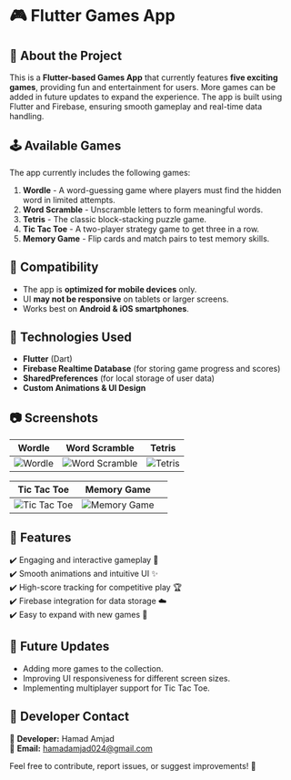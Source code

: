 # 🎮 Flutter Games App

## 📌 About the Project
This is a **Flutter-based Games App** that currently features **five exciting games**, providing fun and entertainment for users. More games can be added in future updates to expand the experience. The app is built using Flutter and Firebase, ensuring smooth gameplay and real-time data handling.

## 🕹️ Available Games
The app currently includes the following games:

1. **Wordle** - A word-guessing game where players must find the hidden word in limited attempts.
2. **Word Scramble** - Unscramble letters to form meaningful words.
3. **Tetris** - The classic block-stacking puzzle game.
4. **Tic Tac Toe** - A two-player strategy game to get three in a row.
5. **Memory Game** - Flip cards and match pairs to test memory skills.

## 📱 Compatibility
- The app is **optimized for mobile devices** only.
- UI **may not be responsive** on tablets or larger screens.
- Works best on **Android & iOS smartphones**.

## 🔧 Technologies Used
- **Flutter** (Dart)
- **Firebase Realtime Database** (for storing game progress and scores)
- **SharedPreferences** (for local storage of user data)
- **Custom Animations & UI Design**

## 📷 Screenshots
| Wordle | Word Scramble | Tetris |
|--------|--------------|--------|
| ![Wordle](https://github.com/user-attachments/assets/wordle_image) | ![Word Scramble](https://github.com/user-attachments/assets/word_scramble_image) | ![Tetris](https://github.com/user-attachments/assets/tetris_image) |

| Tic Tac Toe | Memory Game | |
|-------------|------------|---|
| ![Tic Tac Toe](https://github.com/user-attachments/assets/tic_tac_toe_image) | ![Memory Game](https://github.com/user-attachments/assets/memory_game_image) | |

## 🚀 Features
✔️ Engaging and interactive gameplay 🎯  
✔️ Smooth animations and intuitive UI ✨  
✔️ High-score tracking for competitive play 🏆  
✔️ Firebase integration for data storage ☁️  
✔️ Easy to expand with new games 🔄  

## 🔄 Future Updates
- Adding more games to the collection.
- Improving UI responsiveness for different screen sizes.
- Implementing multiplayer support for Tic Tac Toe.

## 📩 Developer Contact
📌 **Developer:** Hamad Amjad  
📧 **Email:** hamadamjad024@gmail.com

Feel free to contribute, report issues, or suggest improvements! 🚀

